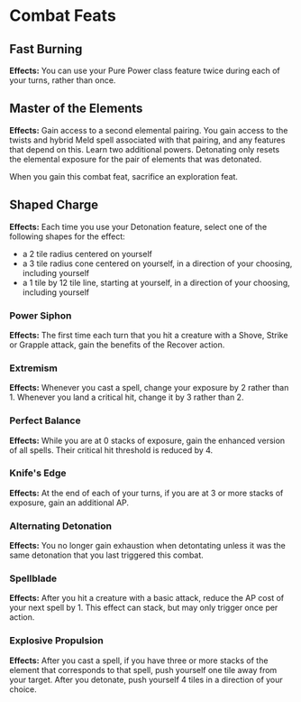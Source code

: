 # Combat Feats

## Fast Burning

**Effects:** You can use your Pure Power class feature twice during each of your turns, rather than once.

## Master of the Elements

**Effects:** Gain access to a second elemental pairing. You gain access to the twists and hybrid Meld spell associated with that pairing, and any features that depend on this. Learn two additional powers.
Detonating only resets the elemental exposure for the pair of elements that was detonated.

When you gain this combat feat, sacrifice an exploration feat.

## Shaped Charge

**Effects:** Each time you use your Detonation feature, select one of the following shapes for the effect:

- a 2 tile radius centered on yourself
- a 3 tile radius cone centered on yourself, in a direction of your choosing, including yourself
- a 1 tile by 12 tile line, starting at yourself, in a direction of your choosing, including yourself

### Power Siphon

**Effects:** The first time each turn that you hit a creature with a Shove, Strike or Grapple attack, gain the benefits of the Recover action.

### Extremism

**Effects:** Whenever you cast a spell, change your exposure by 2 rather than 1. Whenever you land a critical hit, change it by 3 rather than 2.

### Perfect Balance

**Effects:** While you are at 0 stacks of exposure, gain the enhanced version of all spells. Their critical hit threshold is reduced by 4.

### Knife's Edge

**Effects:** At the end of each of your turns, if you are at 3 or more stacks of exposure, gain an additional AP.

### Alternating Detonation

**Effects:** You no longer gain exhaustion when detontating unless it was the same detonation that you last triggered this combat.

### Spellblade

**Effects:** After you hit a creature with a basic attack, reduce the AP cost of your next spell by 1. This effect can stack, but may only trigger once per action.

### Explosive Propulsion

**Effects:** After you cast a spell, if you have three or more stacks of the element that corresponds to that spell, push yourself one tile away from your target.
After you detonate, push yourself 4 tiles in a direction of your choice.
